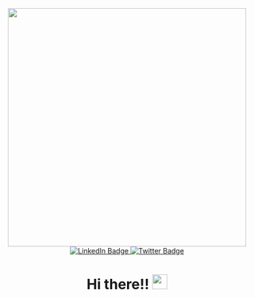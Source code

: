 <div id="header" align="center">
  <img src="https://media0.giphy.com/media/WxJLwDBAXDsW1fqZ3v/giphy.gif" width="480"/>
</div>
<div id="badges" align="center">
  <a href="https://www.linkedin.com/in/agung-aldevando/">
  <img src="https://img.shields.io/badge/LinkedIn-blue?style=for-the-badge&logo=linkedin&logoColor=white" alt="LinkedIn Badge"/>
  </a>
  <a href="https://twitter.com/avandovo">
  <img src="https://img.shields.io/badge/Twitter-blue?style=for-the-badge&logo=twitter&logoColor=white" alt="Twitter Badge"/>
  </a>
</div>
<div id="counter" align="center">
  <img src="https://komarev.com/ghpvc/?username=dvando&style=flat-square&color=blue" alt=""/>
</div>

<h1 align="center">
  Hi there!! 
  <img src="https://raw.githubusercontent.com/MartinHeinz/MartinHeinz/master/wave.gif" width="30px">
</h1>
